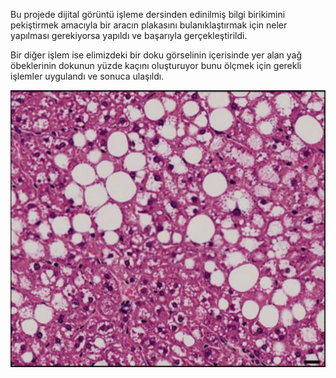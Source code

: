 Bu projede dijital görüntü işleme dersinden edinilmiş bilgi birikimini pekiştirmek amacıyla bir aracın plakasını bulanıklaştırmak için neler yapılması gerekiyorsa yapıldı ve başarıyla gerçekleştirildi.

Bir diğer işlem ise elimizdeki bir doku görselinin içerisinde yer alan yağ öbeklerinin dokunun yüzde kaçını oluşturuyor bunu ölçmek için gerekli işlemler uygulandı ve sonuca ulaşıldı.

![Ana ekran](yagdoku.png)
